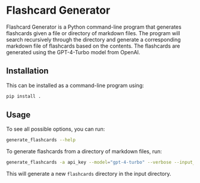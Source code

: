# Flashcard Generator

Flashcard Generator is a Python command-line program that generates flashcards
given a file or directory of markdown files. The program will search recursively
through the directory and generate a corresponding markdown file of flashcards based
on the contents. The flashcards are generated using the GPT-4-Turbo model from OpenAI.

## Installation

This can be installed as a command-line program using:


```bash
pip install .
```

## Usage

To see all possible options, you can run:

```bash
generate_flashcards --help
```

To generate flashcards from a directory of markdown files, run:

```bash
generate_flashcards -a api_key --model="gpt-4-turbo" --verbose --input_dir="/path/to/input/dir/" process_files
```

This will generate a new `flashcards` directory in the input directory.